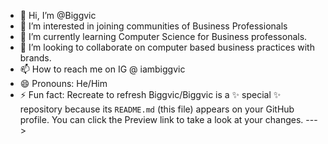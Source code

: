 - 👋 Hi, I’m @Biggvic
- 👀 I’m interested in joining communities of Business Professionals
- 🌱 I’m currently learning Computer Science for Business professonals.
- 💞️ I’m looking to collaborate on computer based business practices with brands.
- 📫 How to reach me on IG @ iambiggvic
- 😄 Pronouns: He/Him
- ⚡ Fun fact: Recreate to refresh
Biggvic/Biggvic is a ✨ special ✨ repository because its `README.md` (this file) appears on your GitHub profile.
You can click the Preview link to take a look at your changes.
--->
